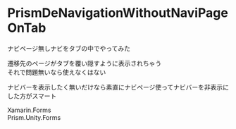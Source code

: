 # PrismDeNavigationWithoutNaviPageOnTab
ナビページ無しナビをタブの中でやってみた

遷移先のページがタブを覆い隠すように表示されちゃう  
それで問題無いなら使えなくはない

ナビバーを表示したく無いだけなら素直にナビページ使ってナビバーを非表示にした方がスマート

Xamarin.Forms  
Prism.Unity.Forms
